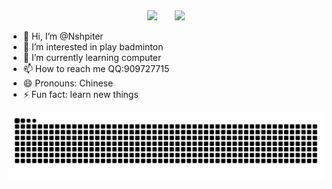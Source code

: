 <div align="center">
<span>&emsp;&emsp;</span>
<img height="170px" src="https://github-readme-stats.vercel.app/api?username=Nshpiter" /><span>&emsp;&emsp;</span><img height="170px" src="https://github-readme-stats.vercel.app/api/top-langs/?username=Nshpiter&layout=compact&langs_count=8" />
<span>&emsp;&emsp;</span>
</div>

- 👋 Hi, I’m @Nshpiter
- 👀 I’m interested in play badminton
- 🌱 I’m currently learning computer
- 📫 How to reach me QQ:909727715
- 😄 Pronouns: Chinese
- ⚡ Fun fact: learn new things

 
![](https://raw.githubusercontent.com/Nshpiter/Nshpiter/output/github-contribution-grid-snake-dark.svg)


<!---
Nshpiter/Nshpiter is a ✨ special ✨ repository because its `README.md` (this file) appears on your GitHub profile.
You can click the Preview link to take a look at your changes.
--->
